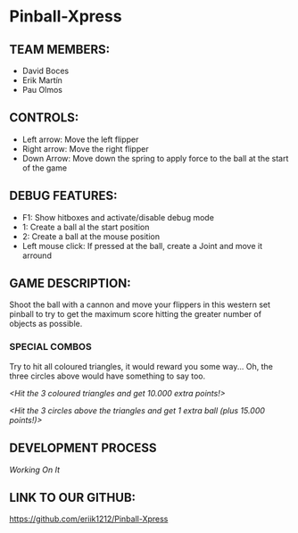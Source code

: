 # Pinball-Xpress

## TEAM MEMBERS:

  * David Boces 
  * Erik Martín
  * Pau Olmos
 
## CONTROLS:

  * Left arrow: Move the left flipper
  * Right arrow: Move the right flipper
  * Down Arrow: Move down the spring to apply force to the ball at the start of the game
  
## DEBUG FEATURES:

  * F1: Show hitboxes and activate/disable debug mode
  * 1: Create a ball al the start position
  * 2: Create a ball at the mouse position
  * Left mouse click: If pressed at the ball, create a Joint and move it arround
  
## GAME DESCRIPTION:
  
  Shoot the ball with a cannon and move your flippers in this western set pinball to try to get the maximum score hitting the greater number of objects as possible.
  
  ### SPECIAL COMBOS
  Try to hit all coloured triangles, it would reward you some way... Oh, the three circles above would have something to say too.
 
_<Hit the 3 coloured triangles and get 10.000 extra points!>_
 
_<Hit the 3 circles above the triangles and get 1 extra ball (plus 15.000 points!)>_

## DEVELOPMENT PROCESS
_Working On It_
  
## LINK TO OUR GITHUB:

  https://github.com/eriik1212/Pinball-Xpress
